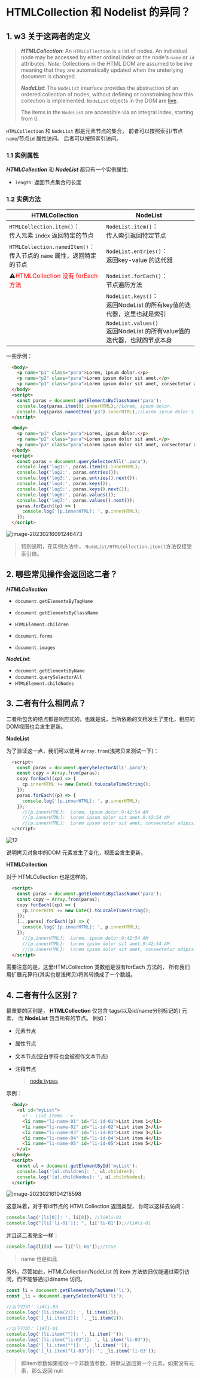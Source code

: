 # HTMLCollection 和  Nodelist 的异同？

## 1. w3 关于这两者的定义

> ***HTMLCollection***: An `HTMLCollection` is a list of nodes. An individual node may be accessed by either ordinal index or the node's `name` or `id` attributes. *Note:* Collections in the HTML DOM are assumed to be *live* meaning that they are automatically updated when the underlying document is changed.
>
> ***NodeList***: The `NodeList` interface provides the abstraction of an ordered collection of nodes, without defining or constraining how this collection is implemented. `NodeList` objects in the DOM are [live](https://www.w3.org/TR/DOM-Level-3-Core/core.html#td-live).
>
> The items in the `NodeList` are accessible via an integral index, starting from 0.

`HTMLCollection` 和 `NodeList` 都是元素节点的集合， 前者可以按照索引/节点`name`/节点`id` 属性访问。 后者可以按照索引访问。 

### 1.1 实例属性

***HTMLCollection*** 和 ***NodeList***  都只有一个实例属性:

- `length`: 返回节点集合的长度

### 1.2 实例方法

| HTMLCollection                                               | NodeList                                                     |
| ------------------------------------------------------------ | ------------------------------------------------------------ |
| `HTMLCollection.item()`：<br />传入元素 `index` 返回特定的节点 | `NodeList.item()`：<br />传入索引返回特定节点                |
| `HTMLCollection.namedItem()`：<br />传入节点的 `name` 属性，返回特定的节点 | `NodeList.entries()`：<br />返回key-value 的迭代器           |
| :warning:<span style="color:red">HTMLCollection 没有 forEach 方法</span> | `NodeList.forEach()`：<br />节点遍历方法                     |
|                                                              | `NodeList.keys()`：<br />返回NodeList 的所有key值的迭代器，这里也就是索引 |
|                                                              | `NodeList.values()`<br />返回NodeList 的所有value值的迭代器，也就四节点本身 |

一些示例：

```html
  <body>
    <p name="p1" class="para">Lorem, ipsum dolor.</p>
    <p name="p2" class="para">Lorem ipsum dolor sit amet.</p>
    <p name="p3" class="para">Lorem ipsum dolor sit amet, consectetur adipisicing elit.</p>
  </body>
  <script>
    const paras = document.getElementsByClassName('para');
    console.log(paras.item(0).innerHTML);//Lorem, ipsum dolor.
    console.log(paras.namedItem('p3').innerHTML);//Lorem ipsum dolor sit amet, consectetur adipisicing elit.
  </script>
```

```html
  <body>
    <p name="p1" class="para">Lorem, ipsum dolor.</p>
    <p name="p2" class="para">Lorem ipsum dolor sit amet.</p>
    <p name="p3" class="para">Lorem ipsum dolor sit amet, consectetur adipisicing elit.</p>
  </body>
  <script>
    const paras = document.querySelectorAll('.para');
    console.log('log1:', paras.item(0).innerHTML);
    console.log('log2:', paras.entries());
    console.log('log3:', paras.entries().next());
    console.log('log4:', paras.keys());
    console.log('log5:', paras.keys().next());
    console.log('log6:', paras.values());
    console.log('log7:', paras.values().next());
    paras.forEach((p) => {
      console.log('[p.innerHTML]: ', p.innerHTML);
    });
  </script>
```

![image-20230216091246473](index.assets/image-20230216091246473.png)



>  特别说明，在实例方法中， `NodeList/HTMLCollection.item()`方法仅接受索引值。 

## 2. 哪些常见操作会返回这二者？

***HTMLCollection***

- `document.getElementsByTagName` 

- `document.getElementsByClassName`

- `HTMLElement.children`
- `document.forms`
- `document.images`

***NodeList***:

- `document.getElementsByName`
- `document.querySelectorAll`
- `HTMLElement.childNodes`

## 3. 二者有什么相同点？

二者所包含的结点都是响应式的，也就是说，当所依赖的文档发生了变化，相应的DOM视图也会发生更新。 

**NodeList**

为了验证这一点，我们可以使用 `Array.from`(浅拷贝来测试一下)：

```js
  <script>
    const paras = document.querySelectorAll('.para');
    const copy = Array.from(paras);
    copy.forEach((cp) => {
      cp.innerHTML += new Date().toLocaleTimeString();
    });
    paras.forEach((p) => {
      console.log('[p.innerHTML]: ', p.innerHTML);
    });
      //[p.innerHTML]:  Lorem, ipsum dolor.9:42:54 AM
      //[p.innerHTML]:  Lorem ipsum dolor sit amet.9:42:54 AM
      //[p.innerHTML]:  Lorem ipsum dolor sit amet, consectetur adipisicing 
  </script>
```

![12](index.assets/12.jpg)

说明拷贝对象中的DOM 元素发生了变化，视图会发生更新。 

**HTMLCollection**

对于 HTMLCollection 也是这样的， 

```html
  <script>
    const paras = document.getElementsByClassName('para');
    const copy = Array.from(paras);
    copy.forEach((cp) => {
      cp.innerHTML += new Date().toLocaleTimeString();
    });
    [...paras].forEach((p) => {
      console.log('[p.innerHTML]: ', p.innerHTML);
    });
      //[p.innerHTML]:  Lorem, ipsum dolor.9:42:54 AM
      //[p.innerHTML]:  Lorem ipsum dolor sit amet.9:42:54 AM
      //[p.innerHTML]:  Lorem ipsum dolor sit amet, consectetur adipisicing elit.9:42:54 AM
  </script>
```

需要注意的是，这里HTMLCollection 类数组是没有forEach 方法的， 所有我们用扩展元算符(其实也是浅拷贝)将其转换成了一个数组。

## 4. 二者有什么区别？

最重要的区别是， **HTMLCollection** 仅包含 tags(以及id/name分别标记的) 元素， 而 **NodeList** 包含所有的节点。 例如：

- 元素节点

- 属性节点

- 文本节点(空白字符也会被视作文本节点)

- 注释节点

  > [node types](https://www.w3schools.com/jsref/prop_node_nodetype.asp)

示例：

```html
  <body>
    <ul id="myList">
      <!-- List items -->
      <li name="li-name-01" id="li-id-01">List item 1</li>
      <li name="li-name-02" id="li-id-02">List item 2</li>
      <li name="li-name-03" id="li-id-03">List item 3</li>
      <li name="li-name-04" id="li-id-04">List item 4</li>
      <li name="li-name-05" id="li-id-05">List item 5</li>
    </ul>
  </body>
  <script>
    const ul = document.getElementById('myList');
    console.log('[ul.children]: ', ul.children);
    console.log('[ul.childNodes]: ', ul.childNodes);
  </script>
```

![image-20230216104218598](index.assets/image-20230216104218598.png)

这意味着，对于有id节点的 HTMLCollection 返回类型， 你可以这样去访问：

```js
console.log('[li[0]]: ', li[0]); //li#li-01
console.log("[li['li-01']]: ", li['li-01']);//li#li-01
```

并且这二者完全一样：

```js
console.log(li[0] === li['li-01']);//true
```

> name 也是如此

另外，尽管如此，HTMLCollection/NodeList 的 item 方法依旧仅能通过索引访问，而不能够通过id/name 访问。

```js
const li = document.getElementsByTagName('li');
const _li = document.querySelectorAll('li');

//以下打印： li#li-03
console.log('[li.item(2)]: ', li.item(2));
console.log('[_li.item(2)]: ', _li.item(2));

//以下打印： li#li-01
console.log('[li.item("")]: ', li.item(''));
console.log('[li.item("li-03")]: ', li.item('li-03'));
console.log('[_li.item("")]: ', _li.item(''));
console.log('[_li.item("li-03")]: ', _li.item('li-03'));
```

> 即item参数如果接收一个非数值参数，将默认返回第一个元素，如果没有元素，那么返回 null